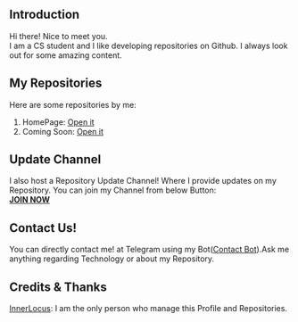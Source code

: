 <h2><b>Introduction</b></h2>
Hi there! Nice to meet you.<br>I am a CS student and I like developing repositories on Github. I always look out for some amazing content.
<h2><b>My Repositories</b></h2>
Here are some repositories by me:<ol>
<li>HomePage: <a href="https://github.com/EnergyLocus/energylocus.github.io/">Open it</a></li>
<li>Coming Soon: <a href="https://github.com/EnergyLocus/">Open it</a></li></ol>
<h2><b>Update Channel</b></h2>
I also host a Repository Update Channel! Where I provide updates on my Repository. You can join my Channel from below Button:<br>
<a href="https://telegram.me/EnergyLocusUPDATE"><b>JOIN NOW</b></a>
<h2><b>Contact Us!</b></h2>
You can directly contact me! at Telegram using my Bot(<a href="https://telegram.me/contact_jarvis_bot">Contact Bot</a>).Ask me anything regarding Technology or about my Repository.
<h2><b>Credits &amp; Thanks</b></h2>
<a href="https://github.com/EnergyLocus">InnerLocus</a>: I am the only person who manage this Profile and Repositories.